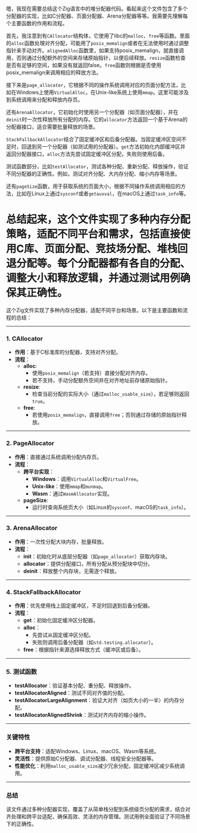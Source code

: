 嗯，我现在需要总结这个Zig语言中的堆分配器代码。看起来这个文件包含了多个分配器的实现，比如C分配器、页面分配器、Arena分配器等等。我需要先理解每个主要函数的作用和流程。

首先，我注意到有`CAllocator`结构体，它使用了libc的`malloc`、`free`等函数。里面的`alloc`函数处理对齐分配，可能用了`posix_memalign`或者在无法使用时通过调整指针来手动对齐。`alignedAlloc`函数里，如果支持posix_memalign，就直接调用，否则通过分配额外的空间来存储原始指针，以便后续释放。`resize`函数检查是否有足够的空间，如果没有就返回false。`free`函数则根据是否使用posix_memalign来调用相应的释放方法。

接下来是`page_allocator`，它根据不同的操作系统调用对应的页面分配方法，比如在Windows上使用`VirtualAlloc`，在Unix-like系统上使用`mmap`。这里可能涉及到系统调用来分配和释放内存页。

还有`ArenaAllocator`，它初始化时使用另一个分配器（如页面分配器），并在`deinit`时一次性释放所有分配的内存。它的`allocator`方法返回一个基于Arena的分配器接口，适合需要批量释放的场景。

`StackFallbackAllocator`结合了固定缓冲区和后备分配器。当固定缓冲区空间不足时，回退到另一个分配器（如测试用的分配器）。`get`方法初始化内部缓冲区并返回分配器接口，`alloc`方法先尝试固定缓冲区分配，失败则使用后备。

测试函数部分，比如`testAllocator`，测试各种分配、重新分配、释放操作，验证不同分配器的正确性。例如，测试对齐分配、大内存分配、缩小内存等场景。

还有`pageSize`函数，用于获取系统的页面大小，根据不同操作系统调用相应的方法，比如在Linux上通过`sysconf`或者`getauxval`，在macOS上通过`task_info`等。

总结起来，这个文件实现了多种内存分配策略，适配不同平台和需求，包括直接使用C库、页面分配、竞技场分配、堆栈回退分配等。每个分配器都有各自的分配、调整大小和释放逻辑，并通过测试用例确保其正确性。
================================================
这个Zig文件实现了多种内存分配器，适配不同平台和场景。以下是主要函数和流程的总结：

---

### **1. CAllocator**
- **作用**：基于C标准库的分配器，支持对齐分配。
- **流程**：
  - **alloc**:
    - 使用`posix_memalign`（若支持）直接分配对齐内存。
    - 若不支持，手动分配额外空间并在对齐地址前存储原始指针。
  - **resize**:
    - 检查当前分配的实际大小（通过`malloc_usable_size`），若足够则返回`true`。
  - **free**:
    - 若使用`posix_memalign`，直接调用`free`；否则通过存储的原始指针释放。

---

### **2. PageAllocator**
- **作用**：直接通过系统调用分配内存页。
- **流程**：
  - **跨平台实现**：
    - **Windows**：调用`VirtualAlloc`和`VirtualFree`。
    - **Unix-like**：使用`mmap`和`munmap`。
    - **Wasm**：通过`WasmAllocator`实现。
  - **pageSize**:
    - 运行时查询系统页大小（如Linux的`sysconf`、macOS的`task_info`）。

---

### **3. ArenaAllocator**
- **作用**：一次性分配大块内存，批量释放。
- **流程**：
  - **init**：初始化时从底层分配器（如`page_allocator`）获取内存块。
  - **allocator**：提供分配接口，所有分配从预分配块中切分。
  - **deinit**：释放整个内存块，无需逐个释放。

---

### **4. StackFallbackAllocator**
- **作用**：优先使用栈上固定缓冲区，不足时回退到后备分配器。
- **流程**：
  - **get**：初始化固定缓冲区分配器。
  - **alloc**：
    - 先尝试从固定缓冲区分配。
    - 失败则调用后备分配器（如`std.testing.allocator`）。
  - **free**：根据指针来源选择释放方式（缓冲区或后备）。

---

### **5. 测试函数**
- **testAllocator**：验证基本分配、重分配、释放操作。
- **testAllocatorAligned**：测试不同对齐值的分配。
- **testAllocatorLargeAlignment**：验证大对齐（如页大小的一半）的内存分配。
- **testAllocatorAlignedShrink**：测试对齐内存的缩小操作。

---

### **关键特性**
- **跨平台支持**：适配Windows、Linux、macOS、Wasm等系统。
- **灵活性**：提供原始C分配器、调试分配器、线程安全分配器等。
- **性能优化**：利用`malloc_usable_size`减少冗余分配，固定缓冲区减少系统调用。

---

### **总结**
该文件通过多种分配器实现，覆盖了从简单栈分配到系统级页分配的需求，结合对齐处理和跨平台适配，确保高效、灵活的内存管理。测试用例全面验证了不同场景下的正确性。